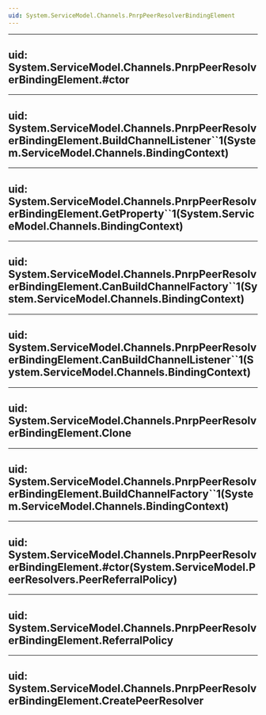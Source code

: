 ```yaml
---
uid: System.ServiceModel.Channels.PnrpPeerResolverBindingElement
---
```


---
uid: System.ServiceModel.Channels.PnrpPeerResolverBindingElement.#ctor
---

---
uid: System.ServiceModel.Channels.PnrpPeerResolverBindingElement.BuildChannelListener``1(System.ServiceModel.Channels.BindingContext)
---

---
uid: System.ServiceModel.Channels.PnrpPeerResolverBindingElement.GetProperty``1(System.ServiceModel.Channels.BindingContext)
---

---
uid: System.ServiceModel.Channels.PnrpPeerResolverBindingElement.CanBuildChannelFactory``1(System.ServiceModel.Channels.BindingContext)
---

---
uid: System.ServiceModel.Channels.PnrpPeerResolverBindingElement.CanBuildChannelListener``1(System.ServiceModel.Channels.BindingContext)
---

---
uid: System.ServiceModel.Channels.PnrpPeerResolverBindingElement.Clone
---

---
uid: System.ServiceModel.Channels.PnrpPeerResolverBindingElement.BuildChannelFactory``1(System.ServiceModel.Channels.BindingContext)
---

---
uid: System.ServiceModel.Channels.PnrpPeerResolverBindingElement.#ctor(System.ServiceModel.PeerResolvers.PeerReferralPolicy)
---

---
uid: System.ServiceModel.Channels.PnrpPeerResolverBindingElement.ReferralPolicy
---

---
uid: System.ServiceModel.Channels.PnrpPeerResolverBindingElement.CreatePeerResolver
---

